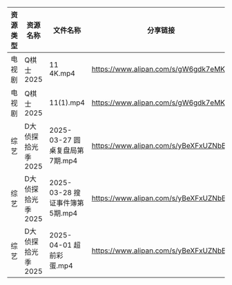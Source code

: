 | 资源类型 | 资源名称        | 文件名称                    | 分享链接                                 | 更新时间                |
| ---- | ----------- | ----------------------- | ------------------------------------ | ------------------- |
| 电视剧  | Q棋士2025     | 11 4K.mp4               | https://www.alipan.com/s/gW6gdk7eMKN | 2025-04-02 08:06:38 |
| 电视剧  | Q棋士2025     | 11(1).mp4               | https://www.alipan.com/s/gW6gdk7eMKN | 2025-04-02 00:06:38 |
| 综艺   | D大侦探拾光季2025 | 2025-03-27 圆桌复盘局第7期.mp4 | https://www.alipan.com/s/yBeXFxUZNbB | 2025-04-02 00:08:23 |
| 综艺   | D大侦探拾光季2025 | 2025-03-28 搜证事件簿第5期.mp4 | https://www.alipan.com/s/yBeXFxUZNbB | 2025-04-02 00:08:23 |
| 综艺   | D大侦探拾光季2025 | 2025-04-01 超前彩蛋.mp4     | https://www.alipan.com/s/yBeXFxUZNbB | 2025-04-02 00:08:23 |
